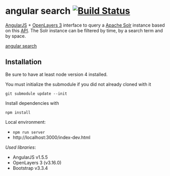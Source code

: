 angular search [![Build Status](https://travis-ci.org/terranodo/angular-search.svg?branch=master)](https://travis-ci.org/terranodo/angular-search)
====

[AngularJS](https://angularjs.org/) + [OpenLayers 3](http://openlayers.org/) interface to query a [Apache Solr](http://lucene.apache.org/solr/) instance based on this [API](http://54.158.101.33:8080/bopws/swagger/#/default).
The Solr instance can be filtered by time, by a search term and by space.

[angular search](http://terranodo.io/angular-search)

Installation
---
Be sure to have at least node version 4 installed.

You must initialize the submodule if you did not already cloned with it

`git submodule update --init`

Install dependencies with

`npm install`

Local environment:
- `npm run server`
- http://localhost:3000/index-dev.html

_Used libraries_:
* AngularJS v1.5.5
* OpenLayers 3 (v3.16.0)
* Bootstrap v3.3.4
